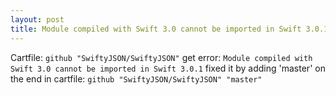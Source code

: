 ```yaml
---
layout: post
title: Module compiled with Swift 3.0 cannot be imported in Swift 3.0.1
---
```


Cartfile:
`github "SwiftyJSON/SwiftyJSON"`
get error:
`Module compiled with Swift 3.0 cannot be imported in Swift 3.0.1`
fixed it by adding 'master' on the end in cartfile:
`github "SwiftyJSON/SwiftyJSON" "master"`